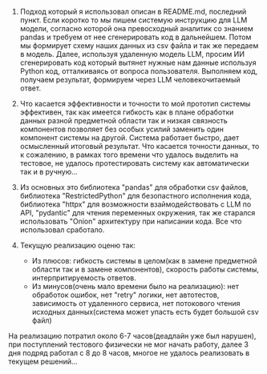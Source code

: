 1. Подход который я использовал описан в README.md, последний пункт. Если коротко то мы пишем системую инструкцию для LLM модели, согласно которой она превосходный аналитик со знанием pandas и требуем от нее сгенерировать код в дальнейшем. Потом мы формирует схему наших данных из csv файла и так же передаем в модель. Далее, используя удаленную модель LLM, просим ИИ сгенерировать код который вытянет нужные нам данные используя Python код, отталкиваясь от вопроса пользователя. Выполняем код, получаем результат, формируем через LLM человекочитаемый ответ.

2. Что касается эффективности и точности то мой прототип системы эффективен, так как имеется гибкость как в плане обработки данных разной предметной области так и низкая связность компонентов позволяет без особых усилий заменить один компонент системы на другой. Система работает быстро, дает осмысленный итоговый результат. Что касается точности данных, то к сожалению, в рамках того времени что удалось выделить на тестовое, не удалось протестировать систему как автоматически так и в ручную...

3. Из основных это библиотека "pandas" для обработки csv файлов, библиотека "RestrictedPython" для безопастного исполнения кода, библиотека "httpx" для возможности взаймодействовать с LLM по API, "pydantic" для чтения переменных окружения, так же старался использовать "Onion" архитектуру при написании кода. Все что использовал сработало.

4. Текущую реализацию оценю так:
    - Из плюсов: гибкость системы в целом(как в замене предметной области так и в замене компонентов), скорость работы системы, интерпритируемость ответов.
    - Из минусов(очень мало времени было на реализацию): нет обработок ошибок, нет "retry" логики, нет автотестов, зависимость от удаленного сервиса, нет потокового чтения исходных данных(система может упасть есть будет большой csv файл)

На реализацию потратил около 6-7 часов(деадлайн уже был нарушен), при поступлений тестового физически не мог начать работу, далее 3 дня подряд работал с 8 до 8 часов, многое не удалось реализовать в текущем решений...
